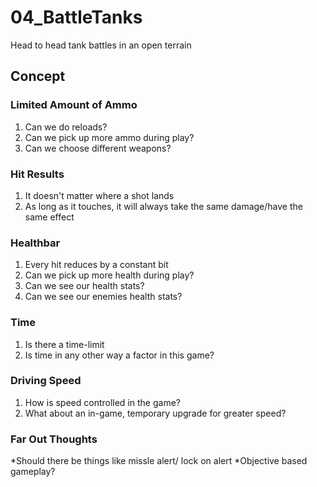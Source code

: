 # 04_BattleTanks
Head to head tank battles in an open terrain

## Concept

### Limited Amount of Ammo
1. Can we do reloads?
2. Can we pick up more ammo during play?
3. Can we choose different weapons?


### Hit Results
1. It doesn't matter where a shot lands
2. As long as it touches, it will always take the same damage/have the same effect

### Healthbar
1. Every hit reduces by a constant bit
2. Can we pick up more health during play?
3. Can we see our health stats?
4. Can we see our enemies health stats?

### Time
1. Is there a time-limit
2. Is time in any other way a factor in this game?

### Driving Speed
1. How is speed controlled in the game?
2. What about an in-game, temporary upgrade for greater speed?

### Far Out Thoughts
  *Should there be things like missle alert/ lock on alert
  *Objective based gameplay?

